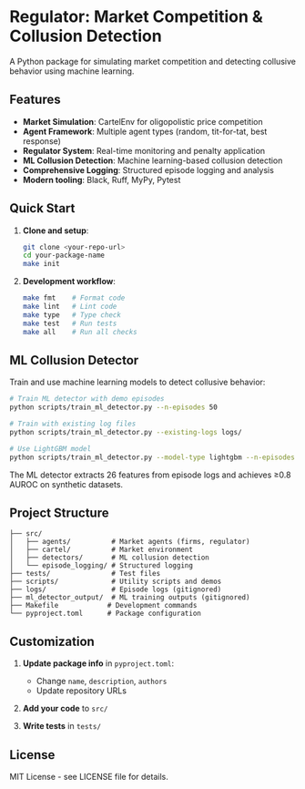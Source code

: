 # Regulator: Market Competition & Collusion Detection

A Python package for simulating market competition and detecting collusive behavior using machine learning.

## Features

- **Market Simulation**: CartelEnv for oligopolistic price competition
- **Agent Framework**: Multiple agent types (random, tit-for-tat, best response)
- **Regulator System**: Real-time monitoring and penalty application
- **ML Collusion Detection**: Machine learning-based collusion detection
- **Comprehensive Logging**: Structured episode logging and analysis
- **Modern tooling**: Black, Ruff, MyPy, Pytest

## Quick Start

1. **Clone and setup**:
   ```bash
   git clone <your-repo-url>
   cd your-package-name
   make init
   ```

2. **Development workflow**:
   ```bash
   make fmt    # Format code
   make lint   # Lint code
   make type   # Type check
   make test   # Run tests
   make all    # Run all checks
   ```

## ML Collusion Detector

Train and use machine learning models to detect collusive behavior:

```bash
# Train ML detector with demo episodes
python scripts/train_ml_detector.py --n-episodes 50

# Train with existing log files
python scripts/train_ml_detector.py --existing-logs logs/

# Use LightGBM model
python scripts/train_ml_detector.py --model-type lightgbm --n-episodes 50
```

The ML detector extracts 26 features from episode logs and achieves ≥0.8 AUROC on synthetic datasets.

## Project Structure

```
├── src/
│   ├── agents/          # Market agents (firms, regulator)
│   ├── cartel/          # Market environment
│   ├── detectors/       # ML collusion detection
│   └── episode_logging/ # Structured logging
├── tests/               # Test files
├── scripts/             # Utility scripts and demos
├── logs/                # Episode logs (gitignored)
├── ml_detector_output/  # ML training outputs (gitignored)
├── Makefile            # Development commands
└── pyproject.toml      # Package configuration
```

## Customization

1. **Update package info** in `pyproject.toml`:
   - Change `name`, `description`, `authors`
   - Update repository URLs

2. **Add your code** to `src/`

3. **Write tests** in `tests/`

## License

MIT License - see LICENSE file for details.
